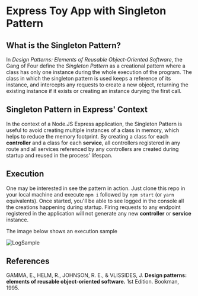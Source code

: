 # Express Toy App with Singleton Pattern

## What is the Singleton Pattern?

In _Design Patterns: Elements of Reusable Object-Oriented Software_, the Gang of Four define the _Singleton Pattern_ as a creational pattern where a class has only one instance during the whole execution of the program. The class in which the singleton pattern is used keeps a reference of its instance, and intercepts any requests to create a new object, returning the existing instance if it exists or creating an instance durying the first call.

## Singleton Pattern in Express' Context

In the context of a Node.JS Express application, the Singleton Pattern is useful to avoid creating multiple instances of a class in memory, which helps to reduce the memory footprint. By creating a class for each **controller** and a class for each **service**, all controllers registered in any route and all services referenced by any controllers are created during startup and reused in the process' lifespan.

## Execution

One may be interested in see the pattern in action. Just clone this repo in your local machine and execute `npm i` followed by `npm start` (or `yarn` equivalents). Once started, you'll be able to see logged in the console all the creations happening during startup. Firing requests to any endpoint registered in the application will not generate any new **controller** or **service** instance.

The image below shows an execution sample

![LogSample]('./img/log.png')

## References

GAMMA, E., HELM, R., JOHNSON, R. E., & VLISSIDES, J. **Design patterns: elements of reusable object-oriented software.** 1st Edition. Bookman, 1995.
